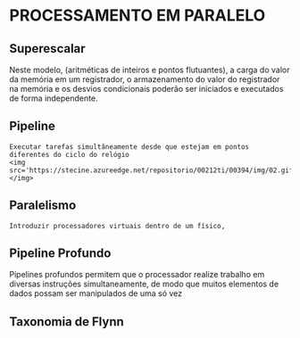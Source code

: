# PROCESSAMENTO EM PARALELO

## Superescalar 
Neste modelo, (aritméticas de inteiros e pontos flutuantes), a carga do valor da memória em um registrador, o armazenamento do valor do registrador na memória e os desvios condicionais poderão ser iniciados e executados de forma independente.

## Pipeline 
    
    Executar tarefas simultâneamente desde que estejam em pontos diferentes do ciclo do relógio 
    <img src='https://stecine.azureedge.net/repositorio/00212ti/00394/img/02.gif'></img>

    
## Paralelismo 

    Introduzir processadores virtuais dentro de um físico, 

## Pipeline Profundo 

Pipelines profundos permitem que o processador realize trabalho em diversas instruções simultaneamente, de modo que muitos elementos de dados possam ser manipulados de uma só vez

## Taxonomia de Flynn 

